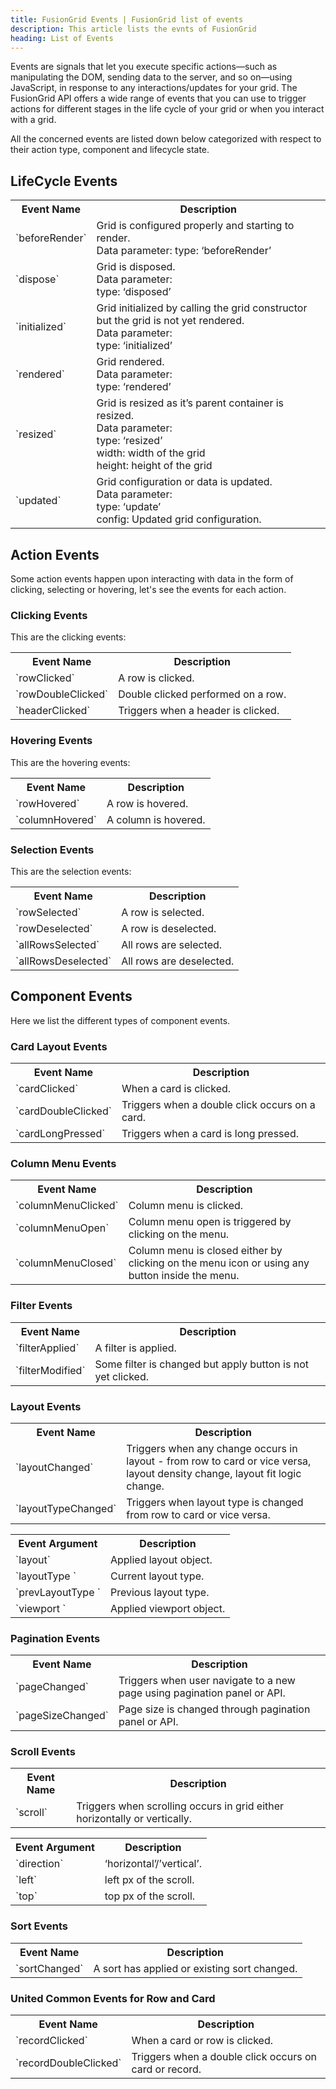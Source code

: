 ```yaml
---
title: FusionGrid Events | FusionGrid list of events
description: This article lists the evnts of FusionGrid
heading: List of Events 
---
```


Events are signals that let you execute specific actions—such as manipulating the DOM, sending data to the server, and so on—using JavaScript, in response to any interactions/updates for your grid. 
The FusionGrid API offers a wide range of events that you can use to trigger actions for different stages in the life cycle of your grid or when you interact with a grid.

All the concerned events are listed down below categorized with respect to their action type, component and lifecycle state.


## LifeCycle Events
<table>
	<tr>
		<th>Event Name</th>
		<th>Description</th>
	</tr>
  <tr>
		<td>`beforeRender`</td>
		<td>Grid is configured properly and starting to render.</br>
		Data parameter: type: ‘beforeRender’</td>
	</tr>
  <tr>
		<td>`dispose`</td>
		<td>Grid is disposed.</br>
		Data parameter: </br>
		type: ‘disposed’</td>
	</tr>
  <tr>
		<td>`initialized`</td>
		<td>Grid initialized by calling the grid constructor but the grid is not yet rendered.</br>
		Data parameter: </br>
		type: ‘initialized’</td>
	</tr>
  <tr>
		<td>`rendered`</td>
		<td>Grid rendered. </br>
		Data parameter: </br>
		type: ‘rendered’</td>
	</tr>
  <tr>
		<td>`resized`</td>
		<td>Grid is resized as it’s parent container is resized. </br>
		Data parameter: </br>
		type: ‘resized’ </br>
		width: width of the grid </br>
		height: height of the grid
	</td>
	</tr>
  <tr>
		<td>`updated`</td>
		<td>Grid configuration or data is updated. </br>
		Data parameter: </br>
		type: ‘update’ </br>
		config: Updated grid configuration.</td>
	</tr>
  </table>
  
  ## Action Events
  Some action events happen upon interacting with data in the form of clicking, selecting or hovering, let's see the events for each action.
  
  ### Clicking Events
  This are the clicking events:
  
  <table>
	<tr>
		<th>Event Name</th>
		<th>Description</th>
	</tr>
  <tr>
		<td>`rowClicked`</td>
		<td>A row is clicked.</td>
	</tr>
   <tr>
		<td>`rowDoubleClicked`</td>
		<td>Double clicked performed on a row.</td>
	</tr>
   <tr>
		<td>`headerClicked`</td>
		<td>Triggers when a header is clicked.</td>
	</tr>
  </table>
  
  ### Hovering Events
  This are the hovering events:
  
  <table>
	<tr>
		<th>Event Name</th>
		<th>Description</th>
	</tr>
  <tr>
		<td>`rowHovered`</td>
		<td>A row is hovered.</td>
	</tr>
     <tr>
		<td>`columnHovered`</td>
		<td>A column is hovered.</td>
	</tr>
</table>
    
### Selection Events
This are the selection events:
    
  <table>
	<tr>
		<th>Event Name</th>
		<th>Description</th>
	</tr>
  <tr>
		<td>`rowSelected`</td>
		<td>A row is selected.</td>
	</tr>
    <tr>
		<td>`rowDeselected`</td>
		<td>A row is deselected.</td>
	</tr>
    <tr>
		<td>`allRowsSelected`</td>
		<td>All rows are selected.</td>
	</tr>
    <tr>
		<td>`allRowsDeselected`</td>
		<td>All rows are deselected.</td>
	</tr>
    </table>
    
## Component Events
Here we list the different types of component events.
   
### Card Layout Events

  <table>
	<tr>
		<th>Event Name</th>
		<th>Description</th>
	</tr>
      <tr>
		<td>`cardClicked`</td>
		<td>When a card is clicked.</td>
	</tr>
      <tr>
		<td>`cardDoubleClicked`</td>
		<td>Triggers when a double click occurs on a card.</td>
	</tr>
      <tr>
		<td>`cardLongPressed`</td>
		<td>Triggers when a card is long pressed.</td>
	</tr>
   </table>

### Column Menu Events

   <table>
	<tr>
		<th>Event Name</th>
		<th>Description</th>
	</tr>
      <tr>
		<td>`columnMenuClicked`</td>
		<td>Column menu is clicked.</td>
	</tr>
      <tr>
		<td>`columnMenuOpen`</td>
		<td>Column menu open is triggered by clicking on the menu.</td>
	</tr>
      <tr>
		<td>`columnMenuClosed`</td>
		<td>Column menu is closed either by clicking on the menu icon or using any button inside the menu.</td>
	</tr>
      </table>
    
### Filter Events

   <table>
	<tr>
		<th>Event Name</th>
		<th>Description</th>
	</tr>
      <tr>
		<td>`filterApplied`</td>
		<td>A filter is applied.</td>
	</tr>
       <tr>
		<td>`filterModified`</td>
		<td>Some filter is changed but apply button is not yet clicked.</td>
	</tr>
      </table>
      
### Layout Events

<table>
	<tr>
		<th>Event Name</th>
		<th>Description</th>
	</tr>	
	<tr>
		<td>`layoutChanged`</td>
		<td>Triggers when any change occurs in layout - from row to card or vice versa, layout density change, layout fit logic change.</td>
	</tr>
	<tr>
		<td>`layoutTypeChanged`</td>
		<td>Triggers when layout type is changed from row to card or vice versa.</td>
	</tr>
</table>
<table>
	<tr>
		<th>Event Argument</th>
		<th>Description</th>
	</tr>
	<tr>
		<td>`layout`</td>
		<td>Applied layout object.</td>
	</tr>
	<tr>
		<td>`layoutType `</td>
		<td>Current layout type.</td>
	</tr>
	<tr>
		<td>`prevLayoutType `</td>
		<td>Previous layout type.</td>
	</tr>
	<tr>
		<td>`viewport `</td>
		<td>Applied viewport object.</td>
	</tr>
</table>
      
### Pagination Events

<table>
	<tr>
		<th>Event Name</th>
		<th>Description</th>
	</tr>
	<tr>
		<td>`pageChanged`</td>
		<td>Triggers when user navigate to a new page using pagination panel or API.</td>
	</tr>
	<tr>
		<td>`pageSizeChanged`</td>
		<td>Page size is changed through pagination panel or API.</td>
	</tr>
	
</table>
     
### Scroll Events

<table>
	<tr>
		<th>Event Name</th>
		<th>Description</th>
	</tr>
	<tr>
		<td>`scroll`</td>
		<td>Triggers when scrolling occurs in grid either horizontally or vertically.</td>
	</tr>
</table>
<table>
	<tr>
		<th>Event Argument</th>
		<th>Description</th>
	</tr>
	<tr>
		<td>`direction`</td>
		<td>‘horizontal’/’vertical’.</td>
	</tr>
	<tr>
		<td>`left`</td>
		<td>left px of the scroll.</td>
	</tr>
	<tr>
		<td>`top`</td>
		<td>top px of the scroll.</td>
	</tr>
	
</table>
    
### Sort Events

<table>
	<tr>
		<th>Event Name</th>
		<th>Description</th>
	</tr>
      <tr>
		<td>`sortChanged`</td>
		<td>A sort has applied or existing sort changed.</td>
	</tr>
</table>
      
### United Common Events for Row and Card

<table>
	<tr>
		<th>Event Name</th>
		<th>Description</th>
	</tr>
	<tr>
		<td>`recordClicked`</td>
		<td>When a card or row is clicked.</td>
	</tr>
	<tr>
		<td>`recordDoubleClicked`</td>
		<td>Triggers when a double click occurs on card or record.</td>
	</tr>
</table>
    

